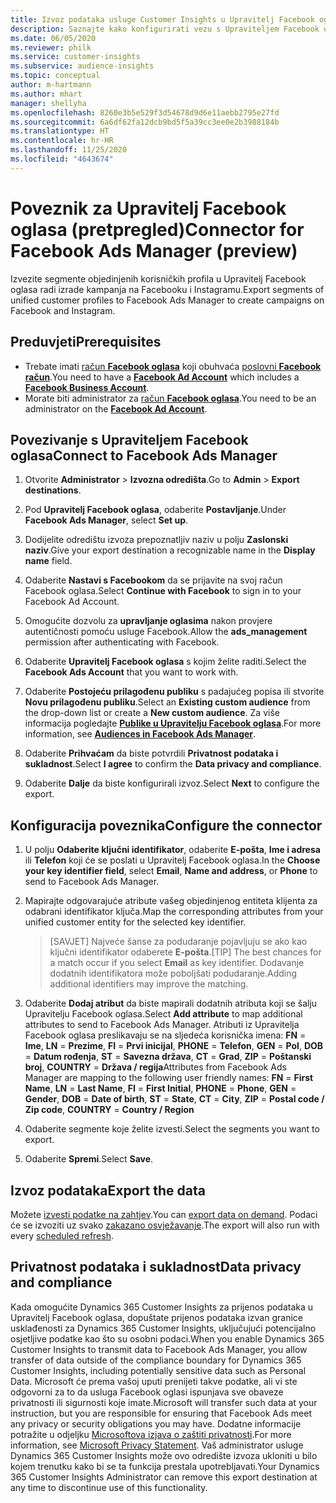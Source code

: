 ```yaml
---
title: Izvoz podataka usluge Customer Insights u Upravitelj Facebook oglasa
description: Saznajte kako konfigurirati vezu s Upraviteljem Facebook oglasa.
ms.date: 06/05/2020
ms.reviewer: philk
ms.service: customer-insights
ms.subservice: audience-insights
ms.topic: conceptual
author: m-hartmann
ms.author: mhart
manager: shellyha
ms.openlocfilehash: 8260e3b5e529f3d54678d9d6e11aebb2795e27fd
ms.sourcegitcommit: 6a6df62fa12dcb9bd5f5a39cc3ee0e2b3988184b
ms.translationtype: HT
ms.contentlocale: hr-HR
ms.lasthandoff: 11/25/2020
ms.locfileid: "4643674"
---
```

# <a name="connector-for-facebook-ads-manager-preview"></a><span data-ttu-id="a1f08-103">Poveznik za Upravitelj Facebook oglasa (pretpregled)</span><span class="sxs-lookup"><span data-stu-id="a1f08-103">Connector for Facebook Ads Manager (preview)</span></span>

<span data-ttu-id="a1f08-104">Izvezite segmente objedinjenih korisničkih profila u Upravitelj Facebook oglasa radi izrade kampanja na Facebooku i Instagramu.</span><span class="sxs-lookup"><span data-stu-id="a1f08-104">Export segments of unified customer profiles to Facebook Ads Manager to create campaigns on Facebook and Instagram.</span></span>

## <a name="prerequisites"></a><span data-ttu-id="a1f08-105">Preduvjeti</span><span class="sxs-lookup"><span data-stu-id="a1f08-105">Prerequisites</span></span>

- <span data-ttu-id="a1f08-106">Trebate imati [račun **Facebook oglasa**](https://www.facebook.com/business/learn/lessons/step-by-step-ads-manager-account) koji obuhvaća [poslovni **Facebook račun**](https://business.facebook.com/).</span><span class="sxs-lookup"><span data-stu-id="a1f08-106">You need to have a [**Facebook Ad Account**](https://www.facebook.com/business/learn/lessons/step-by-step-ads-manager-account) which includes a [**Facebook Business Account**](https://business.facebook.com/).</span></span>
- <span data-ttu-id="a1f08-107">Morate biti administrator za [račun **Facebook oglasa**](https://www.facebook.com/business/learn/lessons/step-by-step-ads-manager-account).</span><span class="sxs-lookup"><span data-stu-id="a1f08-107">You need to be an administrator on the [**Facebook Ad Account**](https://www.facebook.com/business/learn/lessons/step-by-step-ads-manager-account).</span></span>

## <a name="connect-to-facebook-ads-manager"></a><span data-ttu-id="a1f08-108">Povezivanje s Upraviteljem Facebook oglasa</span><span class="sxs-lookup"><span data-stu-id="a1f08-108">Connect to Facebook Ads Manager</span></span>

1. <span data-ttu-id="a1f08-109">Otvorite **Administrator** > **Izvozna odredišta**.</span><span class="sxs-lookup"><span data-stu-id="a1f08-109">Go to **Admin** > **Export destinations**.</span></span>

1. <span data-ttu-id="a1f08-110">Pod **Upravitelj Facebook oglasa**, odaberite **Postavljanje**.</span><span class="sxs-lookup"><span data-stu-id="a1f08-110">Under **Facebook Ads Manager**, select **Set up**.</span></span>

1. <span data-ttu-id="a1f08-111">Dodijelite odredištu izvoza prepoznatljiv naziv u polju **Zaslonski naziv**.</span><span class="sxs-lookup"><span data-stu-id="a1f08-111">Give your export destination a recognizable name in the **Display name** field.</span></span>

1. <span data-ttu-id="a1f08-112">Odaberite **Nastavi s Facebookom** da se prijavite na svoj račun Facebook oglasa.</span><span class="sxs-lookup"><span data-stu-id="a1f08-112">Select **Continue with Facebook** to sign in to your Facebook Ad Account.</span></span>

1. <span data-ttu-id="a1f08-113">Omogućite dozvolu za **upravljanje oglasima** nakon provjere autentičnosti pomoću usluge Facebook.</span><span class="sxs-lookup"><span data-stu-id="a1f08-113">Allow the **ads_management** permission after authenticating with Facebook.</span></span>

1. <span data-ttu-id="a1f08-114">Odaberite **Upravitelj Facebook oglasa** s kojim želite raditi.</span><span class="sxs-lookup"><span data-stu-id="a1f08-114">Select the **Facebook Ads Account** that you want to work with.</span></span>

1. <span data-ttu-id="a1f08-115">Odaberite **Postojeću prilagođenu publiku** s padajućeg popisa ili stvorite **Novu prilagođenu publiku**.</span><span class="sxs-lookup"><span data-stu-id="a1f08-115">Select an **Existing custom audience** from the drop-down list or create a **New custom audience**.</span></span> <span data-ttu-id="a1f08-116">Za više informacija pogledajte [**Publike u Upravitelju Facebook oglasa**](https://www.facebook.com/business/help/744354708981227?id=2469097953376494).</span><span class="sxs-lookup"><span data-stu-id="a1f08-116">For more information, see [**Audiences in Facebook Ads Manager**](https://www.facebook.com/business/help/744354708981227?id=2469097953376494).</span></span>

1. <span data-ttu-id="a1f08-117">Odaberite **Prihvaćam** da biste potvrdili **Privatnost podataka i sukladnost**.</span><span class="sxs-lookup"><span data-stu-id="a1f08-117">Select **I agree** to confirm the **Data privacy and compliance**.</span></span>

1. <span data-ttu-id="a1f08-118">Odaberite **Dalje** da biste konfigurirali izvoz.</span><span class="sxs-lookup"><span data-stu-id="a1f08-118">Select **Next** to configure the export.</span></span>

## <a name="configure-the-connector"></a><span data-ttu-id="a1f08-119">Konfiguracija poveznika</span><span class="sxs-lookup"><span data-stu-id="a1f08-119">Configure the connector</span></span>

1. <span data-ttu-id="a1f08-120">U polju **Odaberite ključni identifikator**, odaberite **E-pošta**, **Ime i adresa** ili **Telefon** koji će se poslati u Upravitelj Facebook oglasa.</span><span class="sxs-lookup"><span data-stu-id="a1f08-120">In the **Choose your key identifier field**, select **Email**, **Name and address**, or **Phone** to send to Facebook Ads Manager.</span></span>

1. <span data-ttu-id="a1f08-121">Mapirajte odgovarajuće atribute vašeg objedinjenog entiteta klijenta za odabrani identifikator ključa.</span><span class="sxs-lookup"><span data-stu-id="a1f08-121">Map the corresponding attributes from your unified customer entity for the selected key identifier.</span></span>
   > <span data-ttu-id="a1f08-122">[SAVJET] Najveće šanse za podudaranje pojavljuju se ako kao ključni identifikator odaberete **E-pošta**.</span><span class="sxs-lookup"><span data-stu-id="a1f08-122">[TIP] The best chances for a match occur if you select **Email** as key identifier.</span></span> <span data-ttu-id="a1f08-123">Dodavanje dodatnih identifikatora može poboljšati podudaranje.</span><span class="sxs-lookup"><span data-stu-id="a1f08-123">Adding additional identifiers may improve the matching.</span></span>

1. <span data-ttu-id="a1f08-124">Odaberite **Dodaj atribut** da biste mapirali dodatnih atributa koji se šalju Upravitelju Facebook oglasa.</span><span class="sxs-lookup"><span data-stu-id="a1f08-124">Select **Add attribute** to map additional attributes to send to Facebook Ads Manager.</span></span> <span data-ttu-id="a1f08-125">Atributi iz Upravitelja Facebook oglasa preslikavaju se na sljedeća korisnička imena: **FN** = **Ime**, **LN** = **Prezime**, **FI** = **Prvi inicijal**, **PHONE** = **Telefon**, **GEN** = **Pol**, **DOB** = **Datum rođenja**, **ST** = **Savezna država**, **CT** = **Grad**, **ZIP** = **Poštanski broj**, **COUNTRY** = **Država / regija**</span><span class="sxs-lookup"><span data-stu-id="a1f08-125">Attributes from Facebook Ads Manager are mapping to the following user friendly names: **FN** = **First Name**, **LN** = **Last Name**, **FI** = **First Initial**, **PHONE** = **Phone**, **GEN** = **Gender**, **DOB** = **Date of birth**, **ST** = **State**, **CT** = **City**, **ZIP** = **Postal code / Zip code**, **COUNTRY** = **Country / Region**</span></span>

1. <span data-ttu-id="a1f08-126">Odaberite segmente koje želite izvesti.</span><span class="sxs-lookup"><span data-stu-id="a1f08-126">Select the segments you want to export.</span></span>

1. <span data-ttu-id="a1f08-127">Odaberite **Spremi**.</span><span class="sxs-lookup"><span data-stu-id="a1f08-127">Select **Save**.</span></span>

## <a name="export-the-data"></a><span data-ttu-id="a1f08-128">Izvoz podataka</span><span class="sxs-lookup"><span data-stu-id="a1f08-128">Export the data</span></span>

<span data-ttu-id="a1f08-129">Možete [izvesti podatke na zahtjev](export-destinations.md).</span><span class="sxs-lookup"><span data-stu-id="a1f08-129">You can [export data on demand](export-destinations.md).</span></span> <span data-ttu-id="a1f08-130">Podaci će se izvoziti uz svako [zakazano osvježavanje](system.md#schedule-tab).</span><span class="sxs-lookup"><span data-stu-id="a1f08-130">The export will also run with every [scheduled refresh](system.md#schedule-tab).</span></span>

## <a name="data-privacy-and-compliance"></a><span data-ttu-id="a1f08-131">Privatnost podataka i sukladnost</span><span class="sxs-lookup"><span data-stu-id="a1f08-131">Data privacy and compliance</span></span>

<span data-ttu-id="a1f08-132">Kada omogućite Dynamics 365 Customer Insights za prijenos podataka u Upravitelj Facebook oglasa, dopuštate prijenos podataka izvan granice usklađenosti za Dynamics 365 Customer Insights, uključujući potencijalno osjetljive podatke kao što su osobni podaci.</span><span class="sxs-lookup"><span data-stu-id="a1f08-132">When you enable Dynamics 365 Customer Insights to transmit data to Facebook Ads Manager, you allow transfer of data outside of the compliance boundary for Dynamics 365 Customer Insights, including potentially sensitive data such as Personal Data.</span></span> <span data-ttu-id="a1f08-133">Microsoft će prema vašoj uputi prenijeti takve podatke, ali vi ste odgovorni za to da usluga Facebook oglasi ispunjava sve obaveze privatnosti ili sigurnosti koje imate.</span><span class="sxs-lookup"><span data-stu-id="a1f08-133">Microsoft will transfer such data at your instruction, but you are responsible for ensuring that Facebook Ads meet any privacy or security obligations you may have.</span></span> <span data-ttu-id="a1f08-134">Dodatne informacije potražite u odjeljku [Microsoftova izjava o zaštiti privatnosti](https://go.microsoft.com/fwlink/?linkid=396732).</span><span class="sxs-lookup"><span data-stu-id="a1f08-134">For more information, see [Microsoft Privacy Statement](https://go.microsoft.com/fwlink/?linkid=396732).</span></span>
<span data-ttu-id="a1f08-135">Vaš administrator usluge Dynamics 365 Customer Insights može ovo odredište izvoza ukloniti u bilo kojem trenutku kako bi se ta funkcija prestala upotrebljavati.</span><span class="sxs-lookup"><span data-stu-id="a1f08-135">Your Dynamics 365 Customer Insights Administrator can remove this export destination at any time to discontinue use of this functionality.</span></span>

